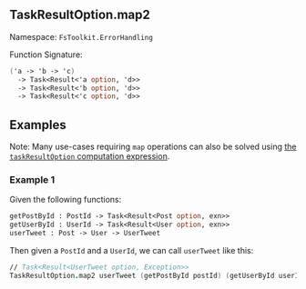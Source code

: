 ## TaskResultOption.map2

Namespace: `FsToolkit.ErrorHandling`

Function Signature:

```fsharp
('a -> 'b -> 'c)
  -> Task<Result<'a option, 'd>>
  -> Task<Result<'b option, 'd>>
  -> Task<Result<'c option, 'd>>
```

## Examples

Note: Many use-cases requiring `map` operations can also be solved using [the `taskResultOption` computation expression](ce.md).

### Example 1

Given the following functions:

```fsharp
getPostById : PostId -> Task<Result<Post option, exn>>
getUserById : UserId -> Task<Result<User option, exn>>
userTweet : Post -> User -> UserTweet
```

Then given a `PostId` and a `UserId`, we can call `userTweet` like this:

```fsharp
// Task<Result<UserTweet option, Exception>>
TaskResultOption.map2 userTweet (getPostById postId) (getUserById userId)
```

